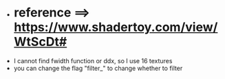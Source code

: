 - # reference ==> https://www.shadertoy.com/view/WtScDt#
- I cannot find fwidth function or ddx, so I use 16 textures
- you can change the flag "filter_" to change whether to filter
